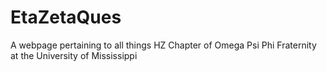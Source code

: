 # EtaZetaQues
A webpage pertaining to all things HZ Chapter of Omega Psi Phi Fraternity at the University of Mississippi 
